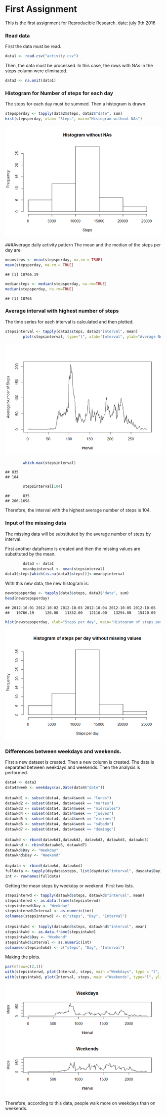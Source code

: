 First Assignment
=============================

This is the first assignment for Reproducible Research.
date: july 9th 2016

### Read data

First the data must be read.

```r
data1 <- read.csv("activity.csv")
```


Then, the data must be processed. In this case, the rows with NAs in the steps column were eliminated.

```r
data2 <- na.omit(data1)
```

### Histogram for Number of steps for each day

The steps for each day must be summed.
Then a histogram is drawn.


```r
stepsperday <- tapply(data2$steps, data2$"date", sum)
hist(stepsperday, xlab= "Steps", main="Histogram without NAs")
```

![](PA1_template_files/figure-html/histogram-1.png)<!-- -->

###Average daily activity pattern
The mean and the median of the steps per dey are:

```r
meansteps <- mean(stepsperday, na.rm = TRUE)
mean(stepsperday, na.rm = TRUE)
```

```
## [1] 10766.19
```

```r
mediansteps <- median(stepsperday, na.rm=TRUE)
median(stepsperday, na.rm=TRUE)
```

```
## [1] 10765
```


### Average interval with highest number of steps

The time series for each interval is calculated and then plotted.

```r
stepsinterval <- tapply(data2$steps, data2$"interval", mean)
        plot(stepsinterval, type="l", xlab="Interval", ylab="Average Number of Steps")
```

![](PA1_template_files/figure-html/unnamed-chunk-4-1.png)<!-- -->

```r
        which.max(stepsinterval)
```

```
## 835 
## 104
```

```r
        stepsinterval[104]
```

```
##      835 
## 206.1698
```
Therefore, the interval with the highest average number of steps is 104.


### Input of the missing data

The missing data will be substituted by the average number of steps by interval.

First another dataframe is created and then the missing values are substituted by the mean.

```r
        data3 <- data1
        meanbyinterval <- mean(stepsinterval)
data3$steps[which(is.na(data3$steps))]<-meanbyinterval
```

With this new data, the new histogram is:

```r
newstepsperday <- tapply(data3$steps, data3$"date", sum)
head(newstepsperday)
```

```
## 2012-10-01 2012-10-02 2012-10-03 2012-10-04 2012-10-05 2012-10-06 
##   10766.19     126.00   11352.00   12116.00   13294.00   15420.00
```

```r
hist(newstepsperday, xlab="Steps per day", main="Histogram of steps per day without missing values")
```

![](PA1_template_files/figure-html/unnamed-chunk-6-1.png)<!-- -->


### Differences between  weekdays and weekends.

First a new dataset is created. Then a new column is created. The data is separated between weekdays and weekends. Then the analysis is performed.


```r
data4 <- data3
data4$week <- weekdays(as.Date(data4$"date"))

datawkd1 <- subset(data4, data4$week == "lunes")
datawkd2 <- subset(data4, data4$week == "martes")
datawkd3 <- subset(data4, data4$week == "miércoles")
datawkd4 <- subset(data4, data4$week == "jueves")
datawkd5 <- subset(data4, data4$week == "viernes")
datawkd6 <- subset(data4, data4$week == "sábado")
datawkd7 <- subset(data4, data4$week == "domingo")

datawkd <- rbind(datawkd1,datawkd2, datawkd3, datawkd4, datawkd5)
datawknd <- rbind(datawkd6, datawkd7)
datawkd$Day <- "Weekday"
datawknd$Day <- "Weekend"

daydata <- rbind(datawkd, datawknd)
fulldata <- tapply(daydata$steps, list(daydata$"interval", daydata$Day), mean)
int <- rownames(fulldata)
```

 Getting the mean steps by weekday or weekend. First two lists.

```r
stepsinterwd <- tapply(datawkd$steps, datawkd$"interval", mean)
stepsinterwd <- as.data.frame(stepsinterwd)
stepsinterwd$Day <- "Weekday"
stepsinterwd$Interval <- as.numeric(int)
colnames(stepsinterwd) <- c("steps", "Day", "Interval")

stepsintwkd <- tapply(datawknd$steps, datawknd$"interval", mean)
stepsintwkd <- as.data.frame(stepsintwkd)
stepsintwkd$Day <- "Weekend"
stepsintwkd$Interval <- as.numeric(int)
colnames(stepsintwkd) <- c("steps", "Day", "Interval")
```
Making the plots.

```r
par(mfrow=c(2,1))
with(stepsinterwd, plot(Interval, steps, main ="Weekdays", type = "l", ylim=c(0,220)))
with(stepsintwkd, plot(Interval, steps, main ="Weekends", type="l", ylim=c(0,220)))
```

![](PA1_template_files/figure-html/unnamed-chunk-9-1.png)<!-- -->


Therefore, according to this data, people walk more on weekdays than on weekends.

